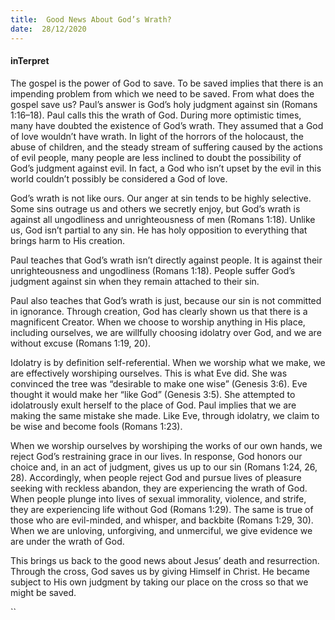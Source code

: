 ```yaml
---
title:  Good News About God’s Wrath?
date:  28/12/2020
---
```


#### inTerpret

The gospel is the power of God to save. To be saved implies that there is an impending problem from which we need to be saved. From what does the gospel save us? Paul’s answer is God’s holy judgment against sin (Romans 1:16–18). Paul calls this the wrath of God. During more optimistic times, many have doubted the existence of God’s wrath. They assumed that a God of love wouldn’t have wrath. In light of the horrors of the holocaust, the abuse of children, and the steady stream of suffering caused by the actions of evil people, many people are less inclined to doubt the possibility of God’s judgment against evil. In fact, a God who isn’t upset by the evil in this world couldn’t possibly be considered a God of love.

God’s wrath is not like ours. Our anger at sin tends to be highly selective. Some sins outrage us and others we secretly enjoy, but God’s wrath is against all ungodliness and unrighteousness of men (Romans 1:18). Unlike us, God isn’t partial to any sin. He has holy opposition to everything that brings harm to His creation.

Paul teaches that God’s wrath isn’t directly against people. It is against their unrighteousness and ungodliness (Romans 1:18). People suffer God’s judgment against sin when they remain attached to their sin.

Paul also teaches that God’s wrath is just, because our sin is not committed in ignorance. Through creation, God has clearly shown us that there is a magnificent Creator. When we choose to worship anything in His place, including ourselves, we are willfully choosing idolatry over God, and we are without excuse (Romans 1:19, 20).

Idolatry is by definition self-referential. When we worship what we make, we are effectively worshiping ourselves. This is what Eve did. She was convinced the tree was “desirable to make one wise” (Genesis 3:6). Eve thought it would make her “like God” (Genesis 3:5). She attempted to idolatrously exult herself to the place of God. Paul implies that we are making the same mistake she made. Like Eve, through idolatry, we claim to be wise and become fools (Romans 1:23).

When we worship ourselves by worshiping the works of our own hands, we reject God’s restraining grace in our lives. In response, God honors our choice and, in an act of judgment, gives us up to our sin (Romans 1:24, 26, 28). Accordingly, when people reject God and pursue lives of pleasure seeking with reckless abandon, they are experiencing the wrath of God. When people plunge into lives of sexual immorality, violence, and strife, they are experiencing life without God (Romans 1:29). The same is true of those who are evil-minded, and whisper, and backbite (Romans 1:29, 30). When we are unloving, unforgiving, and unmerciful, we give evidence we are under the wrath of God.

This brings us back to the good news about Jesus’ death and resurrection. Through the cross, God saves us by giving Himself in Christ. He became subject to His own judgment by taking our place on the cross so that we might be saved.

``
